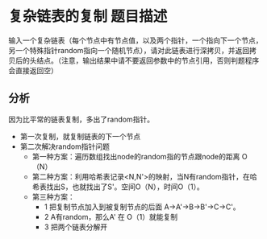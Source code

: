 # 复杂链表的复制 题目描述
输入一个复杂链表（每个节点中有节点值，以及两个指针，一个指向下一个节点，另一个特殊指针random指向一个随机节点），请对此链表进行深拷贝，并返回拷贝后的头结点。（注意，输出结果中请不要返回参数中的节点引用，否则判题程序会直接返回空）

## 分析
因为比平常的链表复制，多出了random指针。
- 第一次复制，就复制链表的下一个节点 
- 第二次解决random指针问题
    - 第一种方案：遍历数组找出node的random指的节点跟node的距离 O（N）
    - 第二种方案：利用哈希表记录<N,N'>的映射，当N有random指针，在哈希表找出S，也就找出了S'。空间O（N），时间O（1）。
    - 第三种方案：
        - 1 把复制节点加入到被复制节点的后面  A->A'->B->B'->C->C'。
        - 2 A有random，那么A' 在 O（1）就能复制
        - 3 把两个链表分解开
